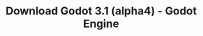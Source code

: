 ---
# Generated by /scripts/js/download_archive_generator !!! do not edit by hand !!!
title: 'Download Godot 3.1 (alpha4) - Godot Engine'
type: 'download/archive'
name: '3.1'
flavor: 'alpha4'
release_date: '2018-12-22T02:00:00-00:00'
release_notes: '/article/dev-snapshot-godot-3-1-alpha-4/'
links:
  android.apk:
    name: 'android.apk'
    title: 'Android'
    caption: 'Universal APK (ARM64 + ARMv7 + x86_64 + x86)'
    tags:
      - 'APK download'
      - 'ARM64/v7'
      - 'x86 (64 & 32 bit)'
    hosts:
      github_builds:
        regular: 'https://github.com/godotengine/godot-builds/releases/download/3.1-alpha4/Godot_v3.1-alpha4_android_editor.apk'
        mono: '#'
      github:
        regular: 'https://github.com/godotengine/godot/releases/download/3.1-alpha4/Godot_v3.1-alpha4_android_editor.apk'
        mono: '#'
  macos.universal:
    name: 'macos.universal'
    title: 'macOS'
    caption: 'Universal (x86_64 + Apple Silicon)'
    tags:
      - 'Intel/Apple Silicon'
      - '64 bit'
    hosts:
      github_builds:
        regular: 'https://github.com/godotengine/godot-builds/releases/download/3.1-alpha4/Godot_v3.1-alpha4_osx.universal.zip'
        mono: 'https://github.com/godotengine/godot-builds/releases/download/3.1-alpha4/Godot_v3.1-alpha4_mono_osx.universal.zip'
      github:
        regular: 'https://github.com/godotengine/godot/releases/download/3.1-alpha4/Godot_v3.1-alpha4_osx.universal.zip'
        mono: 'https://github.com/godotengine/godot/releases/download/3.1-alpha4/Godot_v3.1-alpha4_mono_osx.universal.zip'
  windows.64:
    name: 'windows.64'
    title: 'Windows'
    caption: 'Standard (x86_64)'
    tags:
      - '64 bit'
    hosts:
      github_builds:
        regular: 'https://github.com/godotengine/godot-builds/releases/download/3.1-alpha4/Godot_v3.1-alpha4_win64.exe.zip'
        mono: 'https://github.com/godotengine/godot-builds/releases/download/3.1-alpha4/Godot_v3.1-alpha4_mono_win64.zip'
      github:
        regular: 'https://github.com/godotengine/godot/releases/download/3.1-alpha4/Godot_v3.1-alpha4_win64.exe.zip'
        mono: 'https://github.com/godotengine/godot/releases/download/3.1-alpha4/Godot_v3.1-alpha4_mono_win64.zip'
  linux_server.headless.64:
    name: 'linux_server.headless.64'
    title: 'Linux Server'
    caption: 'Headless (x86_64)'
    tags:
      - '64 bit'
      - 'Headless'
    hosts:
      github_builds:
        regular: 'https://github.com/godotengine/godot-builds/releases/download/3.1-alpha4/Godot_v3.1-alpha4_linux_headless.64.zip'
        mono: 'https://github.com/godotengine/godot-builds/releases/download/3.1-alpha4/Godot_v3.1-alpha4_mono_linux_headless_64.zip'
      github:
        regular: 'https://github.com/godotengine/godot/releases/download/3.1-alpha4/Godot_v3.1-alpha4_linux_headless.64.zip'
        mono: 'https://github.com/godotengine/godot/releases/download/3.1-alpha4/Godot_v3.1-alpha4_mono_linux_headless_64.zip'
  web:
    name: 'web'
    title: 'Web editor'
    caption: ''
    tags:
      - 'Self-hosted'
      - 'Cross-platform'
    hosts:
      github_builds:
        regular: 'https://github.com/godotengine/godot-builds/releases/download/3.1-alpha4/Godot_v3.1-alpha4_web_editor.zip'
        mono: '#'
      github:
        regular: 'https://github.com/godotengine/godot/releases/download/3.1-alpha4/Godot_v3.1-alpha4_web_editor.zip'
        mono: '#'
  linux.64:
    name: 'linux.64'
    title: 'Linux'
    caption: 'Standard (x86_64)'
    tags:
      - '64 bit'
    hosts:
      github_builds:
        regular: 'https://github.com/godotengine/godot-builds/releases/download/3.1-alpha4/Godot_v3.1-alpha4_x11.64.zip'
        mono: 'https://github.com/godotengine/godot-builds/releases/download/3.1-alpha4/Godot_v3.1-alpha4_mono_x11_64.zip'
      github:
        regular: 'https://github.com/godotengine/godot/releases/download/3.1-alpha4/Godot_v3.1-alpha4_x11.64.zip'
        mono: 'https://github.com/godotengine/godot/releases/download/3.1-alpha4/Godot_v3.1-alpha4_mono_x11_64.zip'
  linux.32:
    name: 'linux.32'
    title: 'Linux'
    caption: 'Standard (x86)'
    tags:
      - '32 bit'
    hosts:
      github_builds:
        regular: 'https://github.com/godotengine/godot-builds/releases/download/3.1-alpha4/Godot_v3.1-alpha4_x11.32.zip'
        mono: 'https://github.com/godotengine/godot-builds/releases/download/3.1-alpha4/Godot_v3.1-alpha4_mono_x11_32.zip'
      github:
        regular: 'https://github.com/godotengine/godot/releases/download/3.1-alpha4/Godot_v3.1-alpha4_x11.32.zip'
        mono: 'https://github.com/godotengine/godot/releases/download/3.1-alpha4/Godot_v3.1-alpha4_mono_x11_32.zip'
  windows.32:
    name: 'windows.32'
    title: 'Windows'
    caption: 'Standard (x86)'
    tags:
      - '32 bit'
    hosts:
      github_builds:
        regular: 'https://github.com/godotengine/godot-builds/releases/download/3.1-alpha4/Godot_v3.1-alpha4_win32.exe.zip'
        mono: 'https://github.com/godotengine/godot-builds/releases/download/3.1-alpha4/Godot_v3.1-alpha4_mono_win32.zip'
      github:
        regular: 'https://github.com/godotengine/godot/releases/download/3.1-alpha4/Godot_v3.1-alpha4_win32.exe.zip'
        mono: 'https://github.com/godotengine/godot/releases/download/3.1-alpha4/Godot_v3.1-alpha4_mono_win32.zip'
  linux_server.64:
    name: 'linux_server.64'
    title: 'Linux Server'
    caption: 'Standard (x86_64)'
    tags:
      - '64 bit'
    hosts:
      github_builds:
        regular: 'https://github.com/godotengine/godot-builds/releases/download/3.1-alpha4/Godot_v3.1-alpha4_linux_server.64.zip'
        mono: 'https://github.com/godotengine/godot-builds/releases/download/3.1-alpha4/Godot_v3.1-alpha4_mono_linux_server_64.zip'
      github:
        regular: 'https://github.com/godotengine/godot/releases/download/3.1-alpha4/Godot_v3.1-alpha4_linux_server.64.zip'
        mono: 'https://github.com/godotengine/godot/releases/download/3.1-alpha4/Godot_v3.1-alpha4_mono_linux_server_64.zip'
  aar_library:
    name: 'aar_library'
    title: 'AAR library'
    caption: ''
    tags:
      - 'Android plugins'
      - 'Java'
      - 'Kotlin'
    hosts:
      github_builds:
        regular: 'https://github.com/godotengine/godot-builds/releases/download/3.1-alpha4/godot-lib.3.1.alpha4.release.aar'
        mono: 'https://github.com/godotengine/godot-builds/releases/download/3.1-alpha4/godot-lib.3.1.alpha4.mono.release.aar'
      github:
        regular: 'https://github.com/godotengine/godot/releases/download/3.1-alpha4/godot-lib.3.1.alpha4.release.aar'
        mono: 'https://github.com/godotengine/godot/releases/download/3.1-alpha4/godot-lib.3.1.alpha4.mono.release.aar'
  templates:
    name: 'templates'
    title: 'Export templates'
    caption: ''
    tags:
      - 'Used to export your games to all supported platforms'
    hosts:
      github_builds:
        regular: 'https://github.com/godotengine/godot-builds/releases/download/3.1-alpha4/Godot_v3.1-alpha4_export_templates.tpz'
        mono: 'https://github.com/godotengine/godot-builds/releases/download/3.1-alpha4/Godot_v3.1-alpha4_mono_export_templates.tpz'
      github:
        regular: 'https://github.com/godotengine/godot/releases/download/3.1-alpha4/Godot_v3.1-alpha4_export_templates.tpz'
        mono: 'https://github.com/godotengine/godot/releases/download/3.1-alpha4/Godot_v3.1-alpha4_mono_export_templates.tpz'
primaryPlatforms:
  - 'android.apk'
  - 'macos.universal'
  - 'windows.64'
  - 'linux_server.headless.64'
  - 'web'
  - 'templates'
---